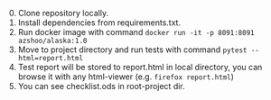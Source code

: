 0. Clone repository locally.
1. Install dependencies from requirements.txt.
2. Run docker image with command `docker run -it -p 8091:8091 azshoo/alaska:1.0`
3. Move to project directory and run tests with command `pytest --html=report.html`
4. Test report will be stored to report.html in local directory, you can browse it with any html-viewer (e.g. `firefox report.html`)
5. You can see checklist.ods in root-project dir.